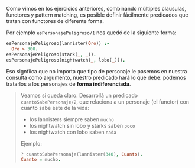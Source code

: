 Como vimos en los ejercicios anteriores, combinando múltiples clausulas, functores y pattern matching, es posible definir fácilmente predicados que tratan con functores de diferente forma.

Por ejemplo `esPersonajePeligroso/1` nos quedó de la siguiente forma:

```prolog
esPersonajePeligroso(lannister(Oro)) :-
  Oro > 300.
esPersonajePeligroso(stark(_, _)).
esPersonajePeligroso(nightwatch(_, lobo(_))).
```

Eso signfiica que no importa que tipo de personaje le pasemos en nuestra consulta como argumento, nuestro predicado hará lo que debe: podemos tratarlos a los personajes de **forma indiferenciada**.

> Veamos si queda claro. Desarrollá un predicado `cuantoSabePersonaje/2`, que relaciona a un personaje (el functor) con cuanto sabe éste de la vida:
>
> * los lannisters siempre saben `mucho`
> * los nightwatch sin lobo y starks saben `poco`
> * los nightwatch con lobo saben `nada`
>
> Ejemplo:
>
> ```prolog
> ? cuantoSabePersonaje(lannister(340), Cuanto).
> Cuanto = mucho.
> ```